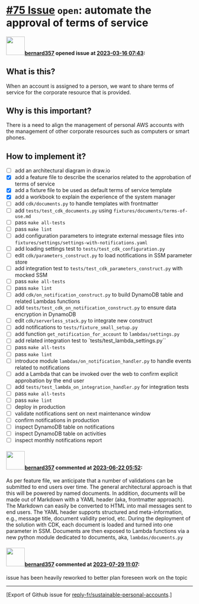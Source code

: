 # [\#75 Issue](https://github.com/reply-fr/sustainable-personal-accounts/issues/75) `open`: automate the approval of terms of service

#### <img src="https://avatars.githubusercontent.com/u/235078?v=4" width="50">[bernard357](https://github.com/bernard357) opened issue at [2023-03-16 07:43](https://github.com/reply-fr/sustainable-personal-accounts/issues/75):

## What is this?
When an account is assigned to a person, we want to share terms of service for the corporate resource that is provided.

## Why is this important?
There is a need to align the management of personal AWS accounts with the management of other corporate resources such as computers or smart phones. 

## How to implement it?
- [ ] add an architectural diagram in draw.io
- [x] add a feature file to describe the scenarios related to the approbation of terms of service
- [x] add a fixture file to be used as default terms of service template
- [x] add a workbook to explain the experience of the system manager
- [ ] add `cdk/documents.py` to handle templates with frontmatter
- [ ] add `tests/test_cdk_documents.py` using `fixtures/documents/terms-of-use.md`
- [ ] pass `make all-tests`
- [ ] pass `make lint`
- [ ] add configuration parameters to integrate external message files into `fixtures/settings/settings-with-notifications.yaml`
- [ ] add loading settings test to `tests/test_cdk_configuration.py`
- [ ] edit `cdk/parameters_construct.py` to load notifications in SSM parameter store
- [ ] add integration test to `tests/test_cdk_parameters_construct.py` with mocked SSM
- [ ] pass `make all-tests`
- [ ] pass `make lint`
- [ ] add `cdk/on_notification_construct.py` to build DynamoDB table and related Lambdas functions
- [ ] add `tests/test_cdk_on_notification_construct.py` to ensure data encryption in DynamoDB
- [ ] edit `cdk/serverless_stack.py` to integrate new construct
- [ ] add notifications to `tests/fixture_small_setup.py`
- [ ] add function `get_notification_for_account` to `lambdas/settings.py` 
- [ ] add related integration test to `tests/test_lambda_settings.py``
- [ ] pass `make all-tests`
- [ ] pass `make lint`
- [ ] introduce module `lambdas/on_notification_handler.py` to handle events related to notifications
- [ ] add a Lambda that can be invoked over the web to confirm explicit approbation by the end user
- [ ] add `tests/test_lambda_on_integration_handler.py` for integration tests
- [ ] pass `make all-tests`
- [ ] pass `make lint`
- [ ] deploy in production
- [ ] validate notifications sent on next maintenance window
- [ ] confirm notifications in production
- [ ] inspect DynamoDB table on notifications
- [ ] inspect DynamoDB table on activities
- [ ] inspect monthly notifications report

#### <img src="https://avatars.githubusercontent.com/u/235078?v=4" width="50">[bernard357](https://github.com/bernard357) commented at [2023-06-22 05:52](https://github.com/reply-fr/sustainable-personal-accounts/issues/75#issuecomment-1602047786):

As per feature file, we anticipate that a number of validations can be submitted to end users over time. The general architectural approach is that this will be powered by named documents. In addition, documents will be made out of Markdown with a YAML header (aka, frontmatter approach). The Markdown can easily be converted to HTML into mail messages sent to end users. The YAML header supports structured and meta-information, e.g., message title, document validity period, etc. During the deployment of the solution with CDK, each document is loaded and turned into one parameter in SSM. Documents are then exposed to Lambda functions via a new python module dedicated to documents, aka, `lambdas/documents.py`

#### <img src="https://avatars.githubusercontent.com/u/235078?v=4" width="50">[bernard357](https://github.com/bernard357) commented at [2023-07-29 11:07](https://github.com/reply-fr/sustainable-personal-accounts/issues/75#issuecomment-1656706195):

issue has been heavily reworked to better plan foreseen work on the topic


-------------------------------------------------------------------------------



[Export of Github issue for [reply-fr/sustainable-personal-accounts](https://github.com/reply-fr/sustainable-personal-accounts).]
